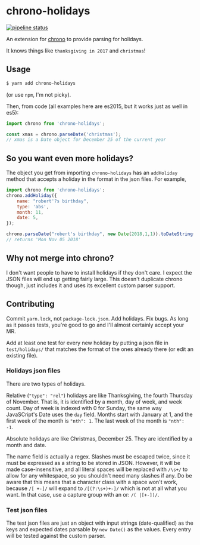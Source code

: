 chrono-holidays
===
[![pipeline status](https://gitlab.com/rperce/chrono-holidays/badges/master/pipeline.svg)](https://gitlab.com/rperce/chrono-holidays/commits/master)

An extension for [chrono](https://github.com/wanasit/chrono) to provide parsing for
holidays.

It knows things like `thanksgiving in 2017` and `christmas`!

## Usage
```bash
$ yarn add chrono-holidays
```
(or use `npm`, I'm not picky).

Then, from code (all examples here are es2015, but it works just as well in es5):
```javascript
import chrono from 'chrono-holidays';

const xmas = chrono.parseDate('christmas');
// xmas is a Date object for December 25 of the current year
```

## So you want even more holidays?
The object you get from importing `chrono-holidays` has an `addHoliday` method that
accepts a holiday in the format in the json files. For example,

```javascript
import chrono from 'chrono-holidays';
chrono.addHoliday({
    name: "robert'?s birthday",
    type: 'abs',
    month: 11,
    date: 5,
});

chrono.parseDate("robert's birthday", new Date(2018,1,1)).toDateString()
// returns 'Mon Nov 05 2018'
```

## Why not merge into chrono?
I don't want people to have to install holidays if they don't care. I expect the JSON
files will end up getting fairly large. This doesn't duplicate chrono though, just
includes it and uses its excellent custom parser support.

## Contributing
Commit `yarn.lock`, not `package-lock.json`. Add holidays. Fix bugs. As long as it passes
tests, you're good to go and I'll almost certainly accept your MR.

Add at least one test for every new holiday by putting a json file in `test/holidays/`
that matches the format of the ones already there (or edit an existing file).

### Holidays json files
There are two types of holidays.

Relative (`"type": "rel"`) holidays are like Thanksgiving, the fourth Thursday of
November. That is, it is identified by a month, day of week, and week count. Day of week
is indexed with 0 for Sunday, the same way JavaSCript's Date uses the `day` field. Months
start with January at 1, and the first week of the month is `"nth": 1`. The last week of
the month is `"nth": -1`.

Absolute holidays are like Christmas, December 25. They are identified by a month and
date.

The name field is actually a regex. Slashes must be escaped twice, since it must be
expressed as a string to be stored in JSON. However, it will be made case-insensitive, and
all literal spaces will be replaced with `/\s+/` to allow for any whitespace, so you
shouldn't need many slashes if any. Do be aware that this means that a character class
with a space won't work, because `/[ +-]/` will expand to `/[(?:\s+)+-]/` which is not at
all what you want. In that case, use a capture group with an or: `/( |[+-])/`.

### Test json files
The test json files are just an object with input strings (date-qualified) as the keys and
expected dates parsable by `new Date()` as the values. Every entry will be tested against
the custom parser.

